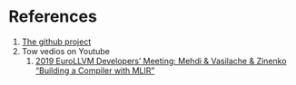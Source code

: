 # References

1. [The github project](https://github.com/tensorflow/mlir)
1. Tow vedios on Youtube
    1. [2019 EuroLLVM Developers’ Meeting: Mehdi & Vasilache & Zinenko “Building a Compiler with MLIR”](https://www.youtube.com/watch?v=cyICUIZ56wQ)

